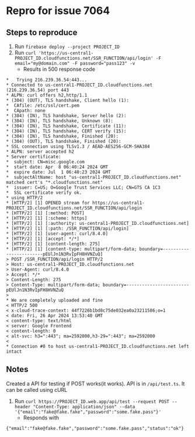 # Repro for issue 7064

## Steps to reproduce

1. Run `firebase deploy --project PROJECT_ID`
1. Run `curl 'https://us-central1-PROJECT_ID.cloudfunctions.net/SSR_FUNCTION/api/login' -F email="my@domain.com" -F password="pass123" -v`
   - Results in 500 response code

```
*   Trying 216.239.36.54:443...
* Connected to us-central1-PROJECT_ID.cloudfunctions.net (216.239.36.54) port 443
* ALPN: curl offers h2,http/1.1
* (304) (OUT), TLS handshake, Client hello (1):
*  CAfile: /etc/ssl/cert.pem
*  CApath: none
* (304) (IN), TLS handshake, Server hello (2):
* (304) (IN), TLS handshake, Unknown (8):
* (304) (IN), TLS handshake, Certificate (11):
* (304) (IN), TLS handshake, CERT verify (15):
* (304) (IN), TLS handshake, Finished (20):
* (304) (OUT), TLS handshake, Finished (20):
* SSL connection using TLSv1.3 / AEAD-AES256-GCM-SHA384
* ALPN: server accepted h2
* Server certificate:
*  subject: CN=misc.google.com
*  start date: Apr  8 06:40:24 2024 GMT
*  expire date: Jul  1 06:40:23 2024 GMT
*  subjectAltName: host "us-central1-PROJECT_ID.cloudfunctions.net" matched cert's "*.cloudfunctions.net"
*  issuer: C=US; O=Google Trust Services LLC; CN=GTS CA 1C3
*  SSL certificate verify ok.
* using HTTP/2
* [HTTP/2] [1] OPENED stream for https://us-central1-PROJECT_ID.cloudfunctions.net/SSR_FUNCTION/api/login
* [HTTP/2] [1] [:method: POST]
* [HTTP/2] [1] [:scheme: https]
* [HTTP/2] [1] [:authority: us-central1-PROJECT_ID.cloudfunctions.net]
* [HTTP/2] [1] [:path: /SSR_FUNCTION/api/login]
* [HTTP/2] [1] [user-agent: curl/8.4.0]
* [HTTP/2] [1] [accept: */*]
* [HTTP/2] [1] [content-length: 275]
* [HTTP/2] [1] [content-type: multipart/form-data; boundary=------------------------pEUlJn1N3RvIpFH8HVNZuQ]
> POST /SSR_FUNCTION/api/login HTTP/2
> Host: us-central1-PROJECT_ID.cloudfunctions.net
> User-Agent: curl/8.4.0
> Accept: */*
> Content-Length: 275
> Content-Type: multipart/form-data; boundary=------------------------pEUlJn1N3RvIpFH8HVNZuQ
>
* We are completely uploaded and fine
< HTTP/2 500
< x-cloud-trace-context: 44f7226b1bd8c75de032ea0a23211586;o=1
< date: Fri, 26 Apr 2024 13:53:40 GMT
< content-type: text/html
< server: Google Frontend
< content-length: 0
< alt-svc: h3=":443"; ma=2592000,h3-29=":443"; ma=2592000
<
* Connection #0 to host us-central1-PROJECT_ID.cloudfunctions.net left intact
```

## Notes

Created a API for testing if POST works(it works). API is in `/api/test.ts`. It can be called using cURL

1. Run `curl https://PROJECT_ID.web.app/api/test --request POST --header "Content-Type: application/json" --data '{"email":"fake@fake.fake","password":"some.fake.pass"}'`
   - Responds with

```
{"email":"fake@fake.fake","password":"some.fake.pass","status":"ok"}
```
